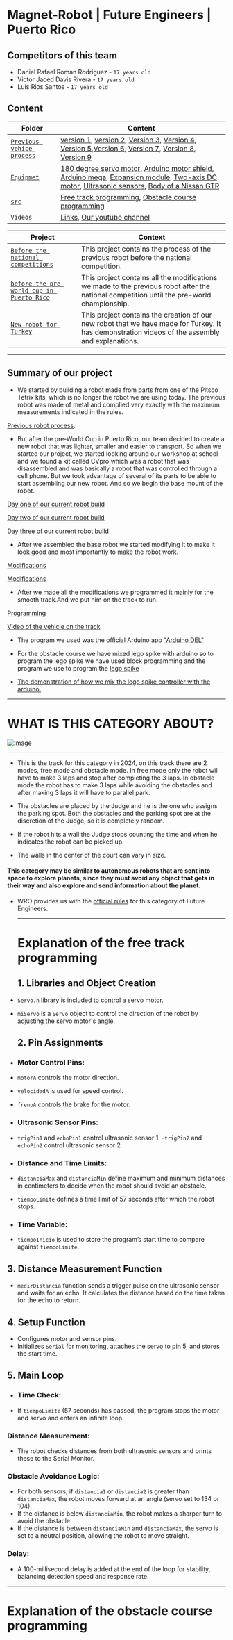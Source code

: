 # Magnet-Robot | Future Engineers | Puerto Rico

## Competitors of this team
- Daniel Rafael Roman Rodriguez - `17 years old`
- Victor Jaced Davis Rivera - `17 years old`
- Luis Rios Santos - `17 years old`

## Content
 
| Folder  | Content| 
| -- | -- |
| [`Previous vehice process`](https://github.com/WROMagnet/Magnet-Robots/tree/main/Previous%20vehice%20process)| [version 1](https://github.com/WROMagnet/Magnet-Robots/tree/main/Previous%20vehice%20process/version%201), [version 2](https://github.com/WROMagnet/Magnet-Robots/tree/main/Previous%20vehice%20process/version%202), [Version 3](https://github.com/WROMagnet/MagnetRobots/tree/main/Previous%20vehice%20process/version%203), [Version 4](https://github.com/WROMagnet/Magnet-Robots/tree/main/Previous%20vehice%20process/version%204), [Version 5](https://github.com/WROMagnet/Magnet-Robots/tree/main/Previous%20vehice%20process/version%205),[Version 6](https://github.com/WROMagnet/Magnet-Robots/tree/main/Previous%20vehice%20process/version%206), [Version 7](https://github.com/WROMagnet/Magnet-Robots/tree/main/Previous%20vehice%20process/version%207), [Version 8](https://github.com/WROMagnet/Magnet-Robots/tree/main/Previous%20vehice%20process/version%208), [Version 9](https://github.com/WROMagnet/Magnet-Robots/tree/main/Previous%20vehice%20process/version%209)|
| [`Equipmet`](https://github.com/WROMagnet/Magnet-Robots/tree/main/equipmet)| [180 degree servo motor](https://github.com/WROMagnet/Magnet-Robots/blob/main/equipmet/180%20degree%20servo%20motor.jpg), [Arduino motor shield](https://github.com/WROMagnet/Magnet-Robots/blob/main/equipmet/Arduino%20Motor%20Shield%20Rev3.jpg), [Arduino mega](https://github.com/WROMagnet/Magnet-Robots/blob/main/equipmet/Arduino%20mega.jpg), [Expansion module](https://github.com/WROMagnet/Magnet-Robots/blob/main/equipmet/Expansion%20module.jpg), [Two-axis DC motor](https://github.com/WROMagnet/Magnet-Robots/blob/main/equipmet/Two-axis%20DC%20motor.jpg), [Ultrasonic sensors](https://github.com/WROMagnet/Magnet-Robots/blob/main/equipmet/ultrasonic%20sensors.jpg), [Body of a Nissan GTR](https://github.com/WROMagnet/Magnet-Robots/blob/main/equipmet/Body%20of%20a%20Nissan%20GTR.jpg)|
| [`src`](https://github.com/WROMagnet/Magnet-Robots/tree/main/src)| [Free track programming](https://github.com/WROMagnet/Magnet-Robots/blob/main/src/Free%20track/Arduino%20Mega%20Programming.txt), [Obstacle course programming](https://github.com/WROMagnet/Magnet-Robots/blob/main/src/obstacle%20course/Programming.txt)|
| [`Videos`](https://github.com/WROMagnet/Magnet-Robots/tree/main/videos)| [Links](https://github.com/WROMagnet/Magnet-Robots/blob/main/videos/Links.md), [Our youtube channel](http://www.youtube.com/@wro_magnet)|


| Project  | Context| 
| -- | -- |
| [`Before the national competitions`](https://github.com/users/WROMagnet/projects/5)| This project contains the process of the previous robot before the national competition.|
| [`before the pre-world cup in Puerto Rico`](https://github.com/users/WROMagnet/projects/6)| This project contains all the modifications we made to the previous robot after the national competition until the pre-world championship.|
| [`New robot for Turkey`](https://github.com/users/WROMagnet/projects/7)| This project contains the creation of our new robot that we have made for Turkey. It has demonstration videos of the assembly and explanations.|

***

## Summary of our project
- We started by building a robot made from parts from one of the Pitsco Tetrix kits, which is no longer the robot we are using today. The previous robot was made of metal and complied very exactly with the maximum measurements indicated in the rules. 

[Previous robot process](https://github.com/WROMagnet/Magnet-Robots/tree/main/Previous%20vehice%20process).

- But after the pre-World Cup in Puerto Rico, our team decided to create a new robot that was lighter, smaller and easier to transport. So when we started our project, we started looking around our workshop at school and we found a kit called CVpro which was a robot that was disassembled and was basically a robot that was controlled through a cell phone. But we took advantage of several of its parts to be able to start assembling our new robot. And so we begin the base mount of the robot. 

[Day one of our current robot build](https://github.com/WROMagnet/Magnet-Robots/issues/100)

[Day two of our current robot build](https://github.com/WROMagnet/Magnet-Robots/issues/102)

[Day three of our current robot build](https://github.com/WROMagnet/Magnet-Robots/issues/103)

- After we assembled the base robot we started modifying it to make it look good and most importantly to make the robot work.

[Modifications](https://github.com/WROMagnet/Magnet-Robots/issues/104)

[Modifications](https://github.com/WROMagnet/Magnet-Robots/issues/106)

- After we made all the modifications we programmed it mainly for the smooth track.And we put him on the track to run.

[Programming](https://github.com/WROMagnet/Magnet-Robots/blob/main/src/Free%20track/Arduino%20Mega%20Programming.txt)

[Video of the vehicle on the track](https://youtu.be/ARrVYiQlyKw?si=BYaJd71k7EOW9tmP)

- The program we used was the official Arduino app ["Arduino DEL"](https://www.bing.com/ck/a?!&&p=9efa54b30625e1f45f48d1535274e3f1181cd6e31c043c6980ad2a2e53aceb8cJmltdHM9MTczMTI4MzIwMA&ptn=3&ver=2&hsh=4&fclid=1418bfa8-b117-6a14-2d29-abc9b0876b5e&psq=arduino+DEL&u=a1aHR0cHM6Ly93d3cuYXJkdWluby5jYy9lbi9zb2Z0d2FyZQ&ntb=1)

- For the obstacle course we have mixed lego spike with arduino so to program the lego spike we have used block programming and the program we use to program the [lego spike](https://www.bing.com/ck/a?!&&p=74fa6ae522d1ece837d01362ed0b58f378fc8642357f599fcba9f03a8ab3e9f4JmltdHM9MTczMTI4MzIwMA&ptn=3&ver=2&hsh=4&fclid=1418bfa8-b117-6a14-2d29-abc9b0876b5e&psq=descargar+lego+spike&u=a1aHR0cHM6Ly9lZHVjYXRpb24ubGVnby5jb20vZXMtZXMvZG93bmxvYWRzL3NwaWtlLWFwcC9zb2Z0d2FyZS8&ntb=1)

- [The demonstration of how we mix the lego spike controller with the arduino.](https://github.com/WROMagnet/Magnet-Robots/issues/108)

***

# WHAT IS THIS CATEGORY ABOUT?
![image](https://github.com/user-attachments/assets/966107c3-231e-46d2-bc14-70191379d4fa)

***

- This is the track for this category in 2024, on this track there are 2 modes, free mode and obstacle mode. In free mode only the robot will have to make 3 laps and stop after completing the 3 laps. In obstacle mode the robot has to make 3 laps while avoiding the obstacles and after making 3 laps it will have to parallel park.

- The obstacles are placed by the Judge and he is the one who assigns the parking spot. Both the obstacles and the parking spot are at the discretion of the Judge, so it is completely random.

- If the robot hits a wall the Judge stops counting the time and when he indicates the robot can be picked up.

- The walls in the center of the court can vary in size.

#### This category may be similar to autonomous robots that are sent into space to explore planets, since they must avoid any object that gets in their way and also explore and send information about the planet.

- WRO provides us with the [official rules](https://github.com/user-attachments/files/17180985/WRO-2024-Future-Engineers-Self-Driving-Cars-General-Rules.pdf) for this category of Future Engineers.

  ***

  # Explanation of the free track programming

  ## 1. Libraries and Object Creation
- `Servo.h` library is included to control a servo motor.
- `miServo` is a `Servo` object to control the direction of the robot by adjusting the servo motor's angle.

  ## 2. Pin Assignments
- ### Motor Control Pins:
- `motorA` controls the motor direction.
- `velocidadA` is used for speed control.
- `frenoA` controls the brake for the motor.

- ### Ultrasonic Sensor Pins:
- `trigPin1` and `echoPin1` control ultrasonic sensor 1.
-`trigPin2` and `echoPin2` control ultrasonic sensor 2.

- ### Distance and Time Limits:
- `distanciaMax` and `distanciaMin` define maximum and minimum distances in centimeters to decide when the robot should avoid an obstacle.
- `tiempoLimite` defines a time limit of 57 seconds after which the robot stops.

- ### Time Variable:
- `tiempoInicio` is used to store the program’s start time to compare against `tiempoLimite`.

## 3. Distance Measurement Function
- `medirDistancia` function sends a trigger pulse on the ultrasonic sensor and waits for an echo. It calculates the distance based on the time taken for the echo to return.

 ## 4. Setup Function
- Configures motor and sensor pins.
- Initializes `Serial` for monitoring, attaches the servo to pin 5, and stores the start time.

 ## 5. Main Loop
- ### Time Check:
- If `tiempoLimite` (57 seconds) has passed, the program stops the motor and servo and enters an infinite loop.

### Distance Measurement:
- The robot checks distances from both ultrasonic sensors and prints these to the Serial Monitor.

### Obstacle Avoidance Logic:
- For both sensors, if `distancia1` or `distancia2` is greater than `distanciaMax`, the robot moves forward at an angle (servo set to 134 or 104).
- If the distance is below `distanciaMin`, the robot makes a sharper turn to avoid the obstacle.
- If the distance is between `distanciaMin` and `distanciaMax`, the servo is set to a neutral position, allowing the robot to move straight.

### Delay:
- A 100-millisecond delay is added at the end of the loop for stability, balancing detection speed and response rate.

***

# Explanation of the obstacle course programming






